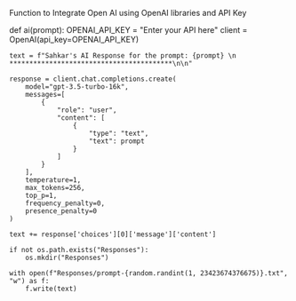 Function to Integrate Open AI using OpenAI libraries and API Key







def ai(prompt):
    OPENAI_API_KEY = "Enter your API here"
    client = OpenAI(api_key=OPENAI_API_KEY)

    text = f"Sahkar's AI Response for the prompt: {prompt} \n *****************************************\n\n"

    response = client.chat.completions.create(
        model="gpt-3.5-turbo-16k",
        messages=[
            {
                "role": "user",
                "content": [
                    {
                        "type": "text",
                        "text": prompt
                    }
                ]
            }
        ],
        temperature=1,
        max_tokens=256,
        top_p=1,
        frequency_penalty=0,
        presence_penalty=0
    )

    text += response['choices'][0]['message']['content']

    if not os.path.exists("Responses"):
        os.mkdir("Responses")

    with open(f"Responses/prompt-{random.randint(1, 23423674376675)}.txt", "w") as f:
        f.write(text)


